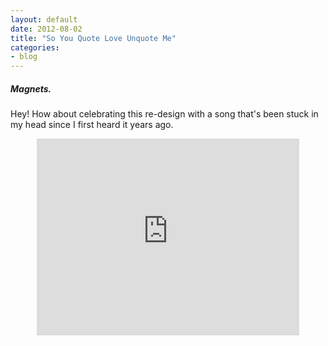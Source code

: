 ```yaml
---
layout: default
date: 2012-08-02
title: "So You Quote Love Unquote Me"
categories: 
- blog
---
```

<h5>Magnets.</h5>
<p>Hey! How about celebrating this re-design with a song that's been stuck in my head since I first heard it years ago.</p>
<center><iframe width="420" height="315" src="http://www.youtube.com/embed/bwnLlQ6t2uE" frameborder="0" allowfullscreen></iframe></center>
